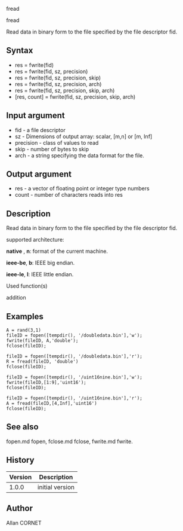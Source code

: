 



fread


fread

Read data in binary form to the file specified by the file descriptor fid.

## Syntax

- res = fwrite(fid)
- res = fwrite(fid, sz, precision)
- res = fwrite(fid, sz, precision, skip)
- res = fwrite(fid, sz, precision, arch)
- res = fwrite(fid, sz, precision, skip, arch)
- [res, count] = fwrite(fid, sz, precision, skip, arch)

## Input argument

 - fid - a file descriptor
 - sz - Dimensions of output array: scalar, [m,n] or [m, Inf]
 - precision - class of values to read
 - skip - number of bytes to skip
 - arch - a string specifying the data format for the file.

## Output argument

 - res - a vector of floating point or integer type numbers
 - count - number of characters reads into res

## Description


  <p>Read data in binary form to the file specified by the file descriptor fid.</p>
  <p>supported architecture:</p>
  <p><b>native</b> , <b>n</b>: format of the current machine.</p>
  <p><b>ieee-be</b>, <b>b</b>: IEEE big endian.</p>
  <p><b>ieee-le</b>, <b>l</b>: IEEE little endian.</p>


Used function(s)

addition

## Examples

```Nelson
A = rand(3,1)
fileID = fopen([tempdir(), '/doubledata.bin'],'w');
fwrite(fileID, A,'double');
fclose(fileID);

fileID = fopen([tempdir(), '/doubledata.bin'],'r');
R = fread(fileID, 'double')
fclose(fileID);
```
```Nelson
fileID = fopen([tempdir(), '/uint16nine.bin'],'w');
fwrite(fileID,[1:9],'uint16');
fclose(fileID);

fileID = fopen([tempdir(), '/uint16nine.bin'],'r');
A = fread(fileID,[4,Inf],'uint16')
fclose(fileID);
```

## See also

fopen.md fopen, fclose.md fclose, fwrite.md fwrite.
## History

|Version|Description|
|------|------|
|1.0.0|initial version|


## Author

Allan CORNET



